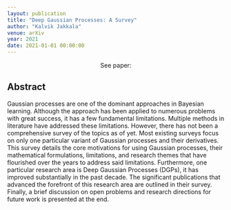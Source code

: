 ```yaml
---
layout: publication
title: "Deep Gaussian Processes: A Survey"
author: "Kalvik Jakkala"
venue: arXiv
year: 2021
date: 2021-01-01 00:00:00
---
```


<center>See paper: <a href="https://arxiv.org/pdf/2106.12135.pdf"><span style="color: #4285F4;"><i class="fa fa-file-text"></i></span></a></center>

## Abstract
Gaussian processes are one of the dominant approaches in Bayesian learning. Although the approach has been applied to numerous problems with great success, it has a few fundamental limitations. Multiple methods in literature have addressed these limitations. However, there has not been a comprehensive survey of the topics as of yet. Most existing surveys focus on only one particular variant of Gaussian processes and their derivatives. This survey details the core motivations for using Gaussian processes, their mathematical formulations, limitations, and research themes that have flourished over the years to address said limitations. Furthermore, one particular research area is Deep Gaussian Processes (DGPs), it has improved substantially in the past decade. The significant publications that advanced the forefront of this research area are outlined in their survey. Finally, a brief discussion on open problems and research directions for future work is presented at the end.
